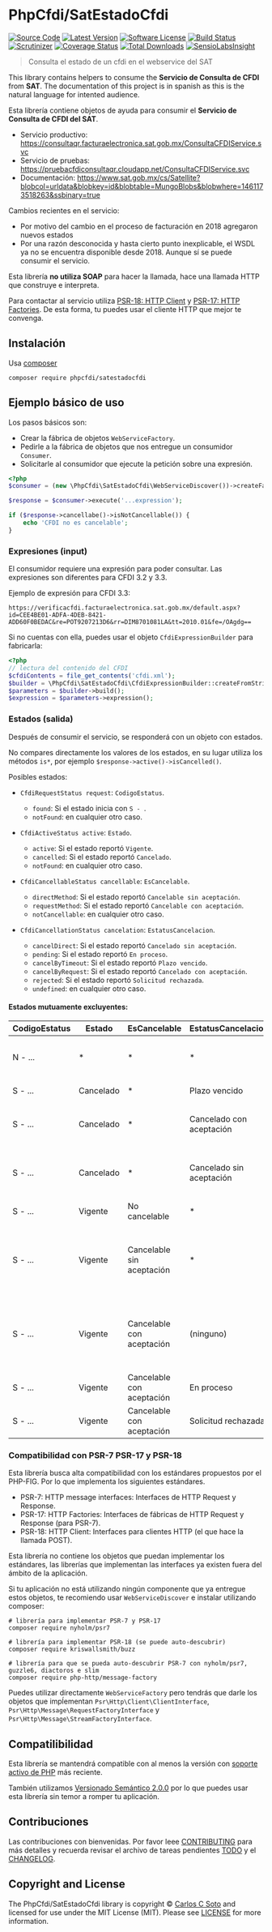 # PhpCfdi/SatEstadoCfdi

[![Source Code][badge-source]][source]
[![Latest Version][badge-release]][release]
[![Software License][badge-license]][license]
[![Build Status][badge-build]][build]
[![Scrutinizer][badge-quality]][quality]
[![Coverage Status][badge-coverage]][coverage]
[![Total Downloads][badge-downloads]][downloads]
[![SensioLabsInsight][badge-sensiolabs]][sensiolabs]

> Consulta el estado de un cfdi en el webservice del SAT

This library contains helpers to consume the **Servicio de Consulta de CFDI** from **SAT**.
The documentation of this project is in spanish as this is the natural language for intented audience.

Esta librería contiene objetos de ayuda para consumir el **Servicio de Consulta de CFDI del SAT**.

- Servicio productivo: <https://consultaqr.facturaelectronica.sat.gob.mx/ConsultaCFDIService.svc>
- Servicio de pruebas: <https://pruebacfdiconsultaqr.cloudapp.net/ConsultaCFDIService.svc>
- Documentación: <https://www.sat.gob.mx/cs/Satellite?blobcol=urldata&blobkey=id&blobtable=MungoBlobs&blobwhere=1461173518263&ssbinary=true>

Cambios recientes en el servicio:

- Por motivo del cambio en el proceso de facturación en 2018 agregaron nuevos estados
- Por una razón desconocida y hasta cierto punto inexplicable, el WSDL ya no se encuentra disponible desde 2018.
Aunque sí se puede consumir el servicio.

Esta librería **no utiliza SOAP** para hacer la llamada, hace una llamada HTTP que construye e interpreta.

Para contactar al servicio utiliza [PSR-18: HTTP Client](https://www.php-fig.org/psr/psr-18/)
y [PSR-17: HTTP Factories](https://www.php-fig.org/psr/psr-17/). De esta forma, tu puedes usar el cliente HTTP
que mejor te convenga.


## Instalación

Usa [composer](https://getcomposer.org/)

```shell
composer require phpcfdi/satestadocfdi
```


## Ejemplo básico de uso

Los pasos básicos son:

- Crear la fábrica de objetos `WebServiceFactory`.
- Pedirle a la fábrica de objetos que nos entregue un consumidor `Consumer`.
- Solicitarle al consumidor que ejecute la petición sobre una expresión.

```php
<?php
$consumer = (new \PhpCfdi\SatEstadoCfdi\WebServiceDiscover())->createFactory()->getConsumer();

$response = $consumer->execute('...expression');

if ($response->cancellabe()->isNotCancellable()) {
    echo 'CFDI no es cancelable';
}
```

### Expresiones (input)

El consumidor requiere una expresión para poder consultar. Las expresiones son diferentes para CFDI 3.2 y 3.3.

Ejemplo de expresión para CFDI 3.3:

```text
https://verificacfdi.facturaelectronica.sat.gob.mx/default.aspx?id=CEE4BE01-ADFA-4DEB-8421-ADD60F0BEDAC&re=POT9207213D6&rr=DIM8701081LA&tt=2010.01&fe=/OAgdg==
```

Si no cuentas con ella, puedes usar el objeto `CfdiExpressionBuilder` para fabricarla:

```php
<?php
// lectura del contenido del CFDI
$cfdiContents = file_get_contents('cfdi.xml');
$builder = \PhpCfdi\SatEstadoCfdi\CfdiExpressionBuilder::createFromString($cfdiContents);
$parameters = $builder->build();
$expression = $parameters->expression();
```

### Estados (salida)

Después de consumir el servicio, se responderá con un objeto con estados.

No compares directamente los valores de los estados, en su lugar utiliza los métodos `is*`,
por ejemplo `$response->active()->isCancelled()`.

Posibles estados:

- `CfdiRequestStatus request`: `CodigoEstatus`.
    - `found`: Si el estado inicia con `S - `.
    - `notFound`: en cualquier otro caso.

- `CfdiActiveStatus active`: `Estado`.
    - `active`: Si el estado reportó `Vigente`.
    - `cancelled`: Si el estado reportó `Cancelado`.
    - `notFound`: en cualquier otro caso.

- `CfdiCancellableStatus cancellable`: `EsCancelable`.
    - `directMethod`: Si el estado reportó `Cancelable sin aceptación`.
    - `requestMethod`: Si el estado reportó `Cancelable con aceptación`.
    - `notCancellable`: en cualquier otro caso.

- `CfdiCancellationStatus cancelation`: `EstatusCancelacion`.
    - `cancelDirect`: Si el estado reportó `Cancelado sin aceptación`.
    - `pending`: Si el estado reportó `En proceso`.
    - `cancelByTimeout`: Si el estado reportó `Plazo vencido`.
    - `cancelByRequest`: Si el estado reportó `Cancelado con aceptación`.
    - `rejected`: Si el estado reportó `Solicitud rechazada`.
    - `undefined`: en cualquier otro caso.


#### Estados mutuamente excluyentes:

CodigoEstatus | Estado        | EsCancelable              | EstatusCancelacion       | Explicación
------------- | ------------- | ------------------------- | ------------------------ | -----------------------------------------------------
N - ...       | *             | *                         | *                        | El SAT no sabe del CFDI con los datos ofrecidos
S - ...       | Cancelado     | *                         | Plazo vencido            | Cancelado por plazo vencido
S - ...       | Cancelado     | *                         | Cancelado con aceptación | Cancelado con aceptación del receptor
S - ...       | Cancelado     | *                         | Cancelado sin aceptación | No fue requerido preguntarle al receptor y se canceló
S - ...       | Vigente       | No cancelable             | *                        | No se puede cancelar
S - ...       | Vigente       | Cancelable sin aceptación | *                        | Se puede cancelar pero no se ha realizado solicitud, termina en SuccessStatus
S - ...       | Vigente       | Cancelable con aceptación | (ninguno)                | Se puede cancelar pero no se ha realizado solicitud, Termina en Pending
S - ...       | Vigente       | Cancelable con aceptación | En proceso               | Se hizo la solicitud y se está en espera
S - ...       | Vigente       | Cancelable con aceptación | Solicitud rechazada      | Se hizo la solicitud y se está en espera


### Compatibilidad con PSR-7 PSR-17 y PSR-18

Esta librería busca alta compatibilidad con los estándares propuestos por el PHP-FIG.
Por lo que implementa los siguientes estándares. 

- PSR-7: HTTP message interfaces: Interfaces de HTTP Request y Response.
- PSR-17: HTTP Factories: Interfaces de fábricas de HTTP Request y Response (para PSR-7).
- PSR-18: HTTP Client: Interfaces para clientes HTTP (el que hace la llamada POST).

Esta librería no contiene los objetos que puedan implementar los estándares,
las librerías que implementan las interfaces ya existen fuera del ámbito de la aplicación.

Si tu aplicación no está utilizando ningún componente que ya entregue estos objetos,
te recomiendo usar `WebServiceDiscover` e instalar utilizando composer:

```shell
# librería para implementar PSR-7 y PSR-17
composer require nyholm/psr7

# librería para implementar PSR-18 (se puede auto-descubrir)
composer require kriswallsmith/buzz

# librería para que se pueda auto-descubrir PSR-7 con nyholm/psr7, guzzle6, diactoros e slim
composer require php-http/message-factory
```

Puedes utilizar directamente `WebServiceFactory` pero tendrás que darle los objetos que impĺementan
`Psr\Http\Client\ClientInterface`, `Psr\Http\Message\RequestFactoryInterface` y
`Psr\Http\Message\StreamFactoryInterface`.


## Compatilibilidad

Esta librería se mantendrá compatible con al menos la versión con
[soporte activo de PHP](http://php.net/supported-versions.php) más reciente.

También utilizamos [Versionado Semántico 2.0.0](https://semver.org/lang/es/) por lo que puedes usar esta librería
sin temor a romper tu aplicación.


## Contribuciones

Las contribuciones con bienvenidas. Por favor leee [CONTRIBUTING][] para más detalles
y recuerda revisar el archivo de tareas pendientes [TODO][] y el [CHANGELOG][].


## Copyright and License

The PhpCfdi/SatEstadoCfdi library is copyright © [Carlos C Soto](http://eclipxe.com.mx/)
and licensed for use under the MIT License (MIT). Please see [LICENSE][] for more information.


[contributing]: https://github.com/PhpCfdi/SatEstadoCfdi/blob/master/CONTRIBUTING.md
[changelog]: https://github.com/PhpCfdi/SatEstadoCfdi/blob/master/docs/CHANGELOG.md
[todo]: https://github.com/PhpCfdi/SatEstadoCfdi/blob/master/docs/TODO.md

[source]: https://github.com/PhpCfdi/SatEstadoCfdi
[release]: https://github.com/PhpCfdi/SatEstadoCfdi/releases
[license]: https://github.com/PhpCfdi/SatEstadoCfdi/blob/master/LICENSE
[build]: https://travis-ci.org/PhpCfdi/SatEstadoCfdi?branch=master
[quality]: https://scrutinizer-ci.com/g/PhpCfdi/SatEstadoCfdi/
[sensiolabs]: https://insight.sensiolabs.com/projects/:INSIGHT_UUID
[coverage]: https://scrutinizer-ci.com/g/PhpCfdi/SatEstadoCfdi/code-structure/master/code-coverage
[downloads]: https://packagist.org/packages/phpcfdi/satestadocfdi

[badge-source]: http://img.shields.io/badge/source-PhpCfdi/SatEstadoCfdi-blue.svg?style=flat-square
[badge-release]: https://img.shields.io/github/release/PhpCfdi/SatEstadoCfdi.svg?style=flat-square
[badge-license]: https://img.shields.io/badge/license-MIT-brightgreen.svg?style=flat-square
[badge-build]: https://img.shields.io/travis/PhpCfdi/SatEstadoCfdi/master.svg?style=flat-square
[badge-quality]: https://img.shields.io/scrutinizer/g/PhpCfdi/SatEstadoCfdi/master.svg?style=flat-square
[badge-sensiolabs]: https://insight.sensiolabs.com/projects/:INSIGHT_UUID/mini.png
[badge-coverage]: https://img.shields.io/scrutinizer/coverage/g/PhpCfdi/SatEstadoCfdi/master.svg?style=flat-square
[badge-downloads]: https://img.shields.io/packagist/dt/phpcfdi/satestadocfdi.svg?style=flat-square
